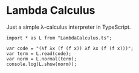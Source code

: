 Lambda Calculus
===============

Just a simple λ-calculus interpreter in TypeScript.

```
import * as L from "LambdaCalculus.ts";

var code = "(λf λx (f (f x)) λf λx (f (f x)))";
var term = L.read(code);
var norm = L.normal(term);
console.log(L.show(norm));
```
